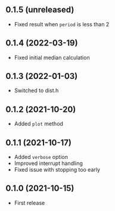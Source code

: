 ## 0.1.5 (unreleased)

- Fixed result when `period` is less than 2

## 0.1.4 (2022-03-19)

- Fixed initial median calculation

## 0.1.3 (2022-01-03)

- Switched to dist.h

## 0.1.2 (2021-10-20)

- Added `plot` method

## 0.1.1 (2021-10-17)

- Added `verbose` option
- Improved interrupt handling
- Fixed issue with stopping too early

## 0.1.0 (2021-10-15)

- First release
